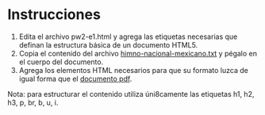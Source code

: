 # Instrucciones

1. Edita el archivo pw2-e1.html y agrega las etiquetas necesarias que definan la estructura básica de un documento HTML5. 
2. Copia el contenido del archivo [himno-nacional-mexicano.txt](himno-nacional-mexicano.txt) y pégalo en el cuerpo del documento.
3. Agrega los elementos HTML necesarios para que su formato luzca de igual forma que el [documento pdf](himno-nacional-mexicano.pdf).

Nota: para estructurar el contenido utiliza úni8camente las etiquetas h1, h2, h3, p, br, b, u, i.
